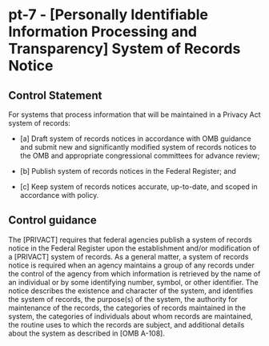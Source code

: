 # pt-7 - \[Personally Identifiable Information Processing and Transparency\] System of Records Notice

## Control Statement

For systems that process information that will be maintained in a Privacy Act system of records:

- \[a\] Draft system of records notices in accordance with OMB guidance and submit new and significantly modified system of records notices to the OMB and appropriate congressional committees for advance review;

- \[b\] Publish system of records notices in the Federal Register; and

- \[c\] Keep system of records notices accurate, up-to-date, and scoped in accordance with policy.

## Control guidance

The [PRIVACT] requires that federal agencies publish a system of records notice in the Federal Register upon the establishment and/or modification of a [PRIVACT] system of records. As a general matter, a system of records notice is required when an agency maintains a group of any records under the control of the agency from which information is retrieved by the name of an individual or by some identifying number, symbol, or other identifier. The notice describes the existence and character of the system, and identifies the system of records, the purpose(s) of the system, the authority for maintenance of the records, the categories of records maintained in the system, the categories of individuals about whom records are maintained, the routine uses to which the records are subject, and additional details about the system as described in [OMB A-108].

